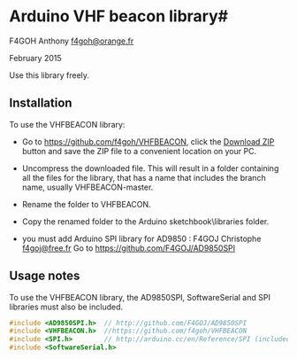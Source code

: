 # Arduino VHF beacon library#
F4GOH Anthony f4goh@orange.fr <br>

February 2015

Use this library freely.

## Installation ##
To use the VHFBEACON library:  
- Go to https://github.com/f4goh/VHFBEACON, click the [Download ZIP](https://github.com/f4goh/VHFBEACON/archive/master.zip) button and save the ZIP file to a convenient location on your PC.
- Uncompress the downloaded file.  This will result in a folder containing all the files for the library, that has a name that includes the branch name, usually VHFBEACON-master.
- Rename the folder to  VHFBEACON.
- Copy the renamed folder to the Arduino sketchbook\libraries folder.

- you must add Arduino SPI library for AD9850 : F4GOJ Christophe f4goj@free.fr
  Go to https://github.com/F4GOJ/AD9850SPI

## Usage notes ##


To use the VHFBEACON library, the AD9850SPI, SoftwareSerial and SPI libraries must also be included.


```c++
#include <AD9850SPI.h>  // http://github.com/F4GOJ/AD9850SPI
#include <VHFBEACON.h>  //https://github.com/f4goh/VHFBEACON
#include <SPI.h>        // http://arduino.cc/en/Reference/SPI (included with Arduino IDE)
#include <SoftwareSerial.h>
```
